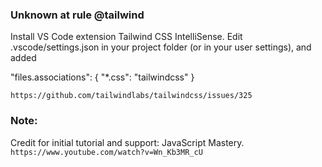 ### Unknown at rule @tailwind

Install VS Code extension Tailwind CSS IntelliSense. Edit .vscode/settings.json in your project folder (or in your user settings), and added 

"files.associations": { "*.css": "tailwindcss" }

`https://github.com/tailwindlabs/tailwindcss/issues/325`


### Note:
Credit for initial tutorial and support: JavaScript Mastery.
`https://www.youtube.com/watch?v=Wn_Kb3MR_cU`